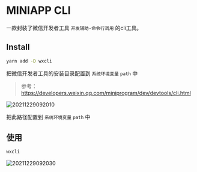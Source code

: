 # MINIAPP CLI
一款封装了微信开发者工具 `开发辅助-命令行调用` 的cli工具。

## Install

```sh
yarn add -D wxcli
```

把微信开发者工具的安装目录配置到 `系统环境变量` `path` 中

> 参考：https://developers.weixin.qq.com/miniprogram/dev/devtools/cli.html

![20211229092010](https://piclive.oss-cn-shenzhen.aliyuncs.com/blog/pictures/20211229092010.png)

把此路径配置到 `系统环境变量` `path` 中

## 使用

```sh
wxcli
```

![20211229092030](https://piclive.oss-cn-shenzhen.aliyuncs.com/blog/pictures/20211229092030.png)
